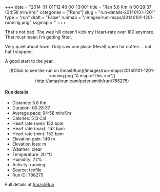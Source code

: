 +++
date = "2014-01-01T12:40:00-13:00"
title = "Ran 5.8 Km in 00:28:37 (04:58 min/Km)"
categories = ["Runs"]
slug = "run-details-20140101-1201"
type = "run"
draft = "False"
runmap = "/images/run-maps/20140101-1201-running.png"
svgmap = '<polyline points="93 48, 99 38, 100 32, 87 30, 68 36, 38 60, 36 60, 28 64, 17 67, 7 70, 1 66, 0 63, 19 51, 25 47, 50 31, 64 39, 69 35, 90 30, 99 32, 100 34, 98 37">'
+++

That's not bad. The wee hill doesn't kick my Heart-rate over 180 anymore. That must mean I'm getting fitter. 

Very quiet about town. Only saw one place (Revel) open for coffee ... not hat I stopped. 

A good start to the year. 



<!--more-->

<center>
[![Click to see the run on SmashRun](/images/run-maps/20140101-1201-running.png "A map of this run")](http://smashrun.com/peter.smith/run/786275)
</center>

#### Run details

* Distance: 5.8 Km
* Duration: 00:28:37
* Average pace: 04:58 min/Km
* Calories: 513 Cal
* Heart rate (ave): 152 bpm
* Heart rate (max): 152 bpm
* Heart rate (min): 152 bpm
* Elevation gain: 149 m
* Elevation loss:  m
* Weather: clear
* Temperature: 20 &deg;C
* Humidity: 72%
* Activity: running
* Source: tcxfile
* Run ID: 786275

Full details at [SmashRun](http://smashrun.com/peter.smith/run/786275)